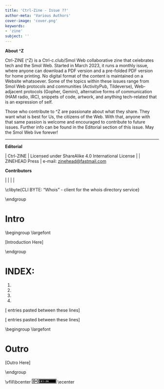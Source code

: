 ```yaml
---
title: 'Ctrl-Zine - Issue ??'
author-meta: 'Various Authors'
cover-image: 'cover.png'
keywords:
- 'zine'
subject: ''
---
```


**About ^Z**

Ctrl-ZINE (^Z) is a Ctrl-c.club/Smol Web collaborative zine that celebrates
tech and the Smol Web. Started in March 2023, it runs a monthly issue, where
anyone can download a PDF version and a pre-folded PDF version for home
printing. No digital format of the content is maintained on a Website
whatsoever. Some of the topics within these issues range from Smol Web
protocols and communities (ActivityPub, Tildeverse), Web-adjacent protocols
(Gopher, Gemini), alternative forms of communication (HAM radio, IRC),
snippets of code, artwork, and anything tech-related that is an expression of
self.

Those who contribute to ^Z are passionate about what they share. They want
what is best for Us, the citizens of the Web. With that, anyone with that same
passion is welcome and encouraged to contribute to future issues. Further info
can be found in the Editorial section of this issue. May the Smol Web live
forever!

---

**Editorial**

| Ctrl-ZINE
| Licensed under ShareAlike 4.0 International License
| 
| ZINEHEAD Press
| e-mail: <zinehead@fastmail.com>

**Contributors**

|
|
|
|

\clibyte{CLI BYTE: “Whois” - client for the whois directory service}

\endgroup

# Intro

\begingroup \largefont

[Introduction Here]

\endgroup

# INDEX:
1) 

2) 

3) 

4) 


[ entries pasted between these lines]


[ entries pasted between these lines]

\begingroup \largefont

# Outro

[Outro Here]

\endgroup

\vfill\bcenter
![](by_sa.png)
\ecenter
